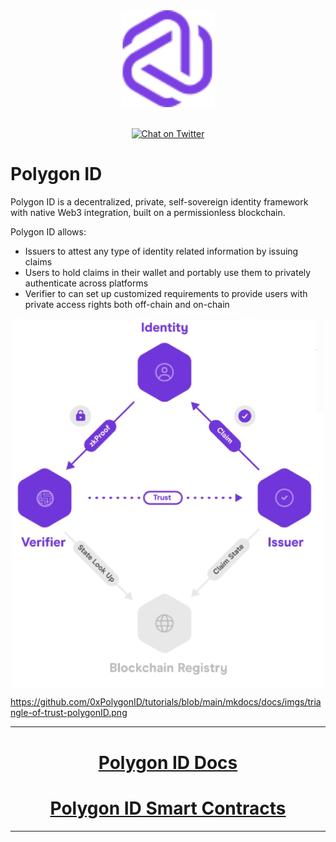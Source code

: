<div align="center">
<img src="https://github.com/0xPolygonID/.github/blob/main/profile/logo.svg" width="150"/>
</div>
<br />
<div align="center">

[![Chat on Twitter][ico-twitter]][link-twitter]

</div>

[ico-twitter]: https://img.shields.io/twitter/url?color=black&label=0xpolygonid&logoColor=black&style=social&url=https%3A%2F%2Ftwitter.com%2F0xpolygonid

[link-twitter]: https://twitter.com/0xpolygonid

# Polygon ID

Polygon ID is a decentralized, private, self-sovereign identity framework with native Web3 integration, built on a permissionless blockchain.  

Polygon ID allows:

- Issuers to attest any type of identity related information by issuing claims
- Users to hold claims in their wallet and portably use them to privately authenticate across platforms
- Verifier to can set up customized requirements to provide users with private access rights both off-chain and on-chain

<div align="center">
<img src= "https://github.com/0xPolygonID/tutorials/blob/main/mkdocs/docs/imgs/triangle-of-trust-polygonID.png" align="center" width="500"/>
</div>

https://github.com/0xPolygonID/tutorials/blob/main/mkdocs/docs/imgs/triangle-of-trust-polygonID.png

---
# <div align="center"><b>[Polygon ID Docs](https://0xpolygonid.github.io/tutorials/)</b></div>
# <div align="center"><b>[Polygon ID Smart Contracts](https://github.com/0xPolygonID/contracts)</b></div>
---
